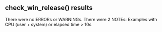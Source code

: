 ## check_win_release() results
There were no ERRORs or WARNINGs.
There were 2 NOTEs: Examples with CPU (user + system) or elapsed time > 10s.
